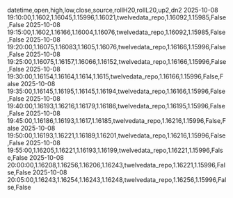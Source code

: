 datetime,open,high,low,close,source,rollH20,rollL20,up2,dn2
2025-10-08 19:10:00,1.1602,1.16045,1.15996,1.16021,twelvedata_repo,1.16092,1.15985,False,False
2025-10-08 19:15:00,1.1602,1.16166,1.16004,1.16076,twelvedata_repo,1.16092,1.15985,False,False
2025-10-08 19:20:00,1.16075,1.16083,1.1605,1.16076,twelvedata_repo,1.16166,1.15996,False,False
2025-10-08 19:25:00,1.16075,1.16157,1.16066,1.16152,twelvedata_repo,1.16166,1.15996,False,False
2025-10-08 19:30:00,1.16154,1.16164,1.1614,1.1615,twelvedata_repo,1.16166,1.15996,False,False
2025-10-08 19:35:00,1.16145,1.16195,1.16145,1.16194,twelvedata_repo,1.16166,1.15996,False,False
2025-10-08 19:40:00,1.16193,1.16216,1.16179,1.16186,twelvedata_repo,1.16195,1.15996,False,False
2025-10-08 19:45:00,1.16186,1.16193,1.1617,1.16185,twelvedata_repo,1.16216,1.15996,False,False
2025-10-08 19:50:00,1.16193,1.16221,1.16189,1.16201,twelvedata_repo,1.16216,1.15996,False,False
2025-10-08 19:55:00,1.16205,1.16221,1.16193,1.16199,twelvedata_repo,1.16221,1.15996,False,False
2025-10-08 20:00:00,1.16208,1.16256,1.16206,1.16243,twelvedata_repo,1.16221,1.15996,False,False
2025-10-08 20:05:00,1.16243,1.16254,1.16243,1.16248,twelvedata_repo,1.16256,1.15996,False,False
